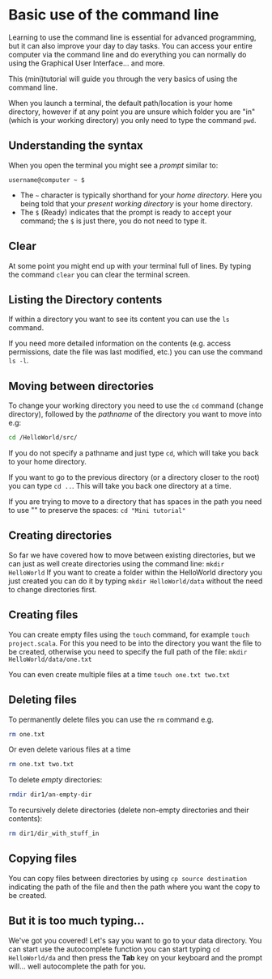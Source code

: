 # Basic use of the command line

Learning to use the command line is essential for advanced programming, but it can also
improve your day to day tasks.
You can access your entire computer via the command line and do everything you can normally do
using the Graphical User Interface... and more.

This (mini)tutorial will guide you through the very basics of using
the command line.

When you launch a terminal, the default path/location is your home directory, however
if at any point you are unsure which folder you are "in" (which is your working
directory) you only need to type the command `pwd`.

## Understanding the syntax
When you open the terminal you might see a *prompt* similar to: 

```
username@computer ~ $
```

- The `~` character is typically shorthand for your *home directory*.  Here you being told that your *present working directory* is your home directory.
- The `$` (Ready) indicates that the prompt is ready to accept your command; the `$` is just there, you do not need to type it.

## Clear
At some point you might end up with your terminal full of lines. By typing the command `clear` you can clear the terminal screen.

## Listing the Directory contents
If within a directory you want to see its content you can use the `ls` command.

If you need more detailed information on the contents (e.g. access permissions,
date the file was last modified, etc.) you can use the command `ls -l`.

## Moving between directories
To change your working directory you need to use the `cd` command (change directory), followed by the *pathname* of the directory you want to move into e.g:

```bash
cd /HelloWorld/src/
```

If you do not specify a pathname and just type `cd`, which will take you back to your home directory.

If you want to go to the previous directory (or a directory closer to the root) you can type `cd ..`. This will take you back one directory at a time.

If you are trying to move to a directory that has spaces in the path you need to use "" to preserve the spaces: `cd "Mini tutorial"`

## Creating directories
So far we have covered how to move between existing directories, but we can just as well create directories using the command line:
`mkdir HelloWorld`
If you want to create a folder within the HelloWorld directory you just created you can do it by typing `mkdir HelloWorld/data` without the need to change directories first.


## Creating files
You can create empty files using the `touch` command, for example `touch project.scala`. For this you need to be into the directory you want the file to be created, otherwise you need to specify the full path of the file: `mkdir HelloWorld/data/one.txt`

You can even create multiple files at a time `touch one.txt two.txt`


## Deleting files
To permanently delete files you can use the `rm` command e.g. 

```bash
rm one.txt
```

Or even delete various files at a time

```bash
rm one.txt two.txt
```

To delete *empty* directories:

```bash
rmdir dir1/an-empty-dir
```

To recursively delete directories (delete non-empty directories and their contents): 

```bash
rm dir1/dir_with_stuff_in
```

## Copying files
You can copy files between directories by using `cp source destination` indicating the path of the file and then the path where you want the copy to be created.

## But it is too much typing...
We've got you covered! Let's say you want to go to your data directory. You can start use the autocomplete function you can start typing `cd HelloWorld/da` and then press the **Tab** key on your keyboard and the prompt will... well autocomplete the path for you.
